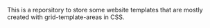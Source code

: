 This is a reporsitory to store some website templates that are mostly created with grid-template-areas in CSS.

